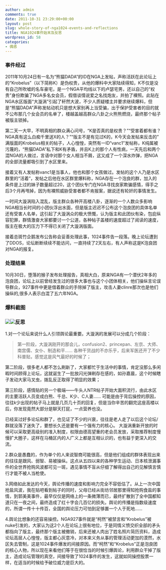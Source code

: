 ```yaml
---
author: admin
comments: true
date: 2011-10-31 23:29:00+00:00
layout: post
slug: whole-story-of-nga1024-events-and-reflections
title: NGA1024事件始末及反思
wordpress_id: 58
categories:
- 偶感
---
```


### 事件经过


2011年10月24日有一名为“熊猫DADA”的ID在NGA上发帖，声称活跃在此论坛上的“Krobelus”（以下简称K）是伪权贵，从他的爆料中大家陆续得知，K不仅是没有自己所吹嘘的名车豪宅，是一个NGA平均线以下的卢瑟宅男，还以自己的“权贵”身份欺骗了NGA多名女会员，假借谈情说爱之名找炮友，并拍了裸照。此贴在NGA水区版面“大漩涡”引起了轩然大波，不少人质疑楼主并要求继续爆料，但是“熊猫DADA”声称发帖动机只是想大家别再上当受骗，出于保护受害者的目的就不公布那几个女会员的名单了，楼越盖越高群众八卦之火熊熊燃烧，最终那个帖子被版主锁掉。

第二天一大早，不明真相的群众满心问号，“K是否真的是权贵？”“受害着都有谁？NGA真有这么白痴千里送X的人？”“版主不是有见过K的，K今天会发帖来反击的” 满版面的Krobelus相关的帖子，人心惶惶，突然有一ID“vanc1”发帖称，K纯属被污蔑的，“熊猫DADA”私下和K有矛盾，并且K上的那个人有性病，一天先后和两个混NGA的人做过，言语中对那个女人相当不屑，这又成了一个深水炸弹，把NGA的全部流量都吸引到了水区里来。

接着又有人发帖称vanc1是当事人，他也和那个女孩做过。发帖的这个人乃是水区群里的“活着”，发帖之后他在水区群里爆料称，NGA存在一个泡良的群，加入的条件是上过的妹子数量超过20，这个团伙专门在NGA寻找良家欺骗感情，得手之后3个月再甩掉，因为有裸照威胁受害者都不肯报案，据说还有轮奸的事情发生。

一时间大漩涡陷入混乱，版主群众各种开高楼八卦，逐渐的一个人数众多影响NGA相当长时间的小团伙浮出水面，但是版主迟迟不公布这个泡良团的具体名单还有受害人名单，这引起了大漩涡众的极大愤慨，认为版主和此团伙有染，包庇纵容犯罪，群情激奋大家都要讨一个公道，各种帖子盖楼的速度超过了阅读的速度，版主在极大的压力下不得已关闭了大漩涡版面。

接着总斑竹企鹅发布公告称会妥善处理此事，1024事件告一段落。晚上论坛遭到了DDOS，论坛断断续续不能访问，一直持续了2天左右，有人声称这是K泡良团对NGA的报复。


### 




### 处理结果


10月30日，堕落的猴子发布处理报告，真相大白，原来NGA有一个潜伏2年多的泡良团，论坛上以前曾经发生过的很多大事也与这个小团体相关，他们操纵言论误导群众，927事件中更是借着群众的手除掉了版主，攻击人妻clinre那次也是他们操纵的,很多人表示白混了五六年NGA。


### 




### 爆料截图




### [![](http://cctvsmg-wordpress.stor.sinaapp.com/uploads/2011/10/活着.jpg)](http://cctvsmg-wordpress.stor.sinaapp.com/uploads/2011/10/活着.jpg)[![](http://cctvsmg-wordpress.stor.sinaapp.com/uploads/2011/10/真相.jpg)](http://cctvsmg-wordpress.stor.sinaapp.com/uploads/2011/10/真相.jpg)反思


1.对一个论坛来说什么人引领舆论最重要。大漩涡的发展可以分成几个阶段：


> 第一阶段，大漩涡刚开的那会儿，confusion2、princepan、左京、大师、南宫儒、女仆、制造和平…… 各种干货战的不亦乐乎，后来军医还开了不少科普贴，感觉这是风气最好的时候了；

第二阶段，很多老人都不怎么刷新了，大家都忙于生活中的事情，肯定没那么多闲暇时间顾得上论坛，这就诞生了一批放闪光弹刷存在感的，如孙嘉晨，这个时候瞎子发动大家马叉虫，拨乱反正取得了明显的效果；

第三阶段，感情贴的另一个极端——牛头人NTR帖子开始大面积流行，由此水区的主要活跃人员变成白熊、千总、K少、C人妻…… 可能是由于背后操控的原因，往往k少出现的帖子马上就是几页几十页的回复，但是当你辛苦的翻完这座高楼以后，你发现竟然大部分是聊天打屁，一点营养也没。


已经呆过好多论坛和群了，也见证了不少的兴衰，往往是老人走了以后这个论坛/群就没落了迷失了，要想长久还是要有一个强有力的核心。
大漩涡重新开放的时候可以采取更高级别的准入制度，权限由德高望重的老会员发放，采取推荐制度慢慢扩大圈子，这样在马桶区内的人广义上都是互相认识的，也有益于更深入的交流。

2.群众是愚蠢的，作为单个的人来说智商可能很高，但是他们组成的群体表现出来的往往是跟风、弱智、易被操纵。这点从五四以来的各种学生运动、日本核泄漏事件的全世界抢购风波都可见一斑，遇见事情不盲从仔细了解得出自己的见解慎言慎行才能不被人当枪使。

3.网络如此发达的今天，舆论传播的速度和影响力完全不容低估了。从上一次中国抢盐风波，我在贴吧看到帖子的同时，父母已经从街坊邻居那里得知抢购食盐的事情，到郭美美事件，最早仅仅是网络上的一条微薄而已，最终扩散到了全中国都知道只在一夜之间，最终造成了红十字会几百亿的损失。舆论的传播是指数级速度的，所谓一传十十传百，全国的舆论压力可怕到足够置一个人于死地……

4.舆论比想象的还容易操控。NGA927事件就是“柯然”被禁言和“Krobelus”被nuke引发的，大家认为这2个人在论坛上很有地位，于是同情义愤交织全部的矛头都指向了版主，最终那个版主被撤销，后来还被人肉出了姓名照片简历资料，造成论坛高层人心惶惶，版主都心灰意冷，对本来义务从事的管理活动更加的漠然，水区失去管制，这是1024事件爆发的间接原因。而“柯然”和“Krobelus”正是泡良团的核心人物，所以现在来看他们等于在很恰当的时候引爆舆论，利用群众干掉了版主，造成论坛管理的真空，间接导致了1024事件的发生，这就如同操控股票一样，在适当的时候给予破位威力是巨大的。
